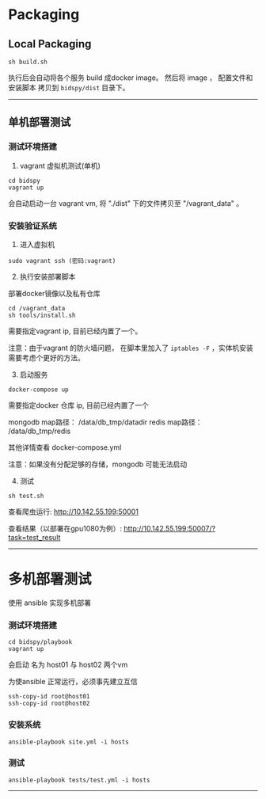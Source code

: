 # Packaging

## Local Packaging

```
sh build.sh
```

执行后会自动将各个服务 build 成docker image。 然后将 image ， 配置文件和安装脚本 拷贝到 `bidspy/dist` 目录下。

---

## 单机部署测试


### 测试环境搭建


1. vagrant 虚拟机测试\(单机\)

```
cd bidspy
vagrant up
```

会自动启动一台 vagrant vm, 将 "./dist" 下的文件拷贝至 "/vagrant_data" 。


### 安装验证系统

1. 进入虚拟机

```
sudo vagrant ssh (密码:vagrant)
```

2. 执行安装部署脚本

部署docker镜像以及私有仓库

```
cd /vagrant_data
sh tools/install.sh
```

需要指定vagrant ip, 目前已经内置了一个。

注意：由于vagrant 的防火墙问题， 在脚本里加入了 `iptables -F` ，实体机安装需要考虑个更好的方法。

3. 启动服务

```
docker-compose up
```

需要指定docker 仓库 ip, 目前已经内置了一个

mongodb map路径： /data/db_tmp/datadir
redis map路径： /data/db_tmp/redis

其他详情查看 docker-compose.yml

注意：如果没有分配足够的存储，mongodb 可能无法启动


4. 测试

```
sh test.sh
```

查看爬虫运行:
http://10.142.55.199:50001

查看结果（以部署在gpu1080为例）:
http://10.142.55.199:50007/?task=test_result

-------------

# 多机部署测试

使用 ansible 实现多机部署

### 测试环境搭建

```
cd bidspy/playbook
vagrant up
```

会启动 名为 host01 与 host02 两个vm

为使ansible 正常运行，必须事先建立互信

```
ssh-copy-id root@host01
ssh-copy-id root@host02
```

### 安装系统

```
ansible-playbook site.yml -i hosts
```

### 测试

```
ansible-playbook tests/test.yml -i hosts
```



---
